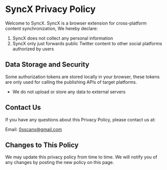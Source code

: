 # SyncX Privacy Policy

Welcome to SyncX. SyncX is a browser extension for cross-platform content synchronization, We hereby declare:

1. SyncX does not collect any personal information
2. SyncX only just forwards public Twitter content to other social platforms authorized by users

## Data Storage and Security

Some authorization tokens are stored locally in your browser, these tokens are only used for calling the publishing APIs of target platforms.

- We do not upload or store any data to external servers

## Contact Us

If you have any questions about this Privacy Policy, please contact us at:

Email: 0xscanx@gmail.com

## Changes to This Policy

We may update this privacy policy from time to time. We will notify you of any changes by posting the new policy on this page.
